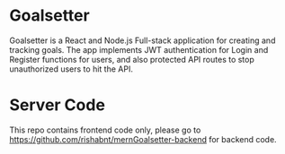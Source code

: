 # Goalsetter
Goalsetter is a React and Node.js Full-stack application for creating and tracking goals. The app implements JWT authentication for Login and Register functions for users, and also protected API routes to stop unauthorized users to hit the API. 

# Server Code
This repo contains frontend code only, please go to https://github.com/rishabnt/mernGoalsetter-backend for backend code.
